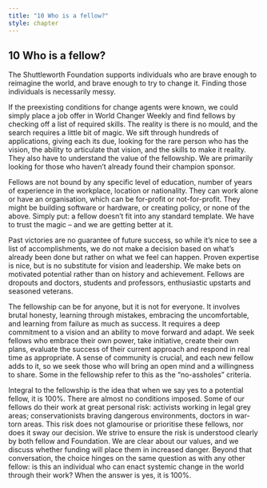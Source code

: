 ```yaml
---
title: "10 Who is a fellow?"
style: chapter
---
```


## **10** Who is a fellow?

The Shuttleworth Foundation supports individuals who are brave enough to reimagine the world, and brave enough to try to change it. Finding those individuals is necessarily messy.

If the preexisting conditions for change agents were known, we could simply place a job offer in World Changer Weekly and find fellows by checking off a list of required skills. The reality is there is no mould, and the search requires a little bit of magic. We sift through hundreds of applications, giving each its due, looking for the rare person who has the vision, the ability to articulate that vision, and the skills to make it reality. They also have to understand the value of the fellowship. We are primarily looking for those who haven’t already found their champion sponsor.

Fellows are not bound by any specific level of education, number of years of experience in the workplace, location or nationality. They can work alone or have an organisation, which can be for-profit or not-for-profit. They might be building software or hardware, or creating policy, or none of the above. Simply put: a fellow doesn’t fit into any standard template. We have to trust the magic – and we are getting better at it.

Past victories are no guarantee of future success, so while it’s nice to see a list of accomplishments, we do not make a decision based on what’s already been done but rather on what we feel can happen. Proven expertise is nice, but is no substitute for vision and leadership. We make bets on motivated potential rather than on history and achievement. Fellows are dropouts and doctors, students and professors, enthusiastic upstarts and seasoned veterans.

The fellowship can be for anyone, but it is not for everyone. It involves brutal honesty, learning through mistakes, embracing the uncomfortable, and learning from failure as much as success. It requires a deep commitment to a vision and an ability to move forward and adapt. We seek fellows who embrace their own power, take initiative, create their own plans, evaluate the success of their current approach and respond in real time as appropriate. A sense of community is crucial, and each new fellow adds to it, so we seek those who will bring an open mind and a willingness to share. Some in the fellowship refer to this as the “no-assholes” criteria.

Integral to the fellowship is the idea that when we say yes to a potential fellow, it is 100%. There are almost no conditions imposed. Some of our fellows do their work at great personal risk: activists working in legal grey areas; conservationists braving dangerous environments, doctors in war-torn areas. This risk does not glamourise or prioritise these fellows, nor does it sway our decision. We strive to ensure the risk is understood clearly by both fellow and Foundation. We are clear about our values, and we discuss whether funding will place them in increased danger. Beyond that conversation, the choice hinges on the same question as with any other fellow: is this an individual who can enact systemic change in the world through their work? When the answer is yes, it is 100%.